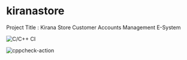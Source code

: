 # kiranastore

Project Title : Kirana Store Customer Accounts Management E-System

![C/C++ CI](https://github.com/deepaksahoocvr/kiranastore/workflows/C/C++%20CI/badge.svg)

![cppcheck-action](https://github.com/deepaksahoocvr/kiranastore/workflows/cppcheck-action/badge.svg)
